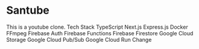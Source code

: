 # Santube
This is a youtube clone. 
Tech Stack
TypeScript
Next.js
Express.js
Docker
FFmpeg
Firebase Auth
Firebase Functions
Firebase Firestore
Google Cloud Storage
Google Cloud Pub/Sub
Google Cloud Run
Change